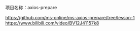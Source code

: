 项目名称：axios-prepare

https://github.com/ms-online/ms-axios-prepare/tree/lesson-1
https://www.bilibili.com/video/BV12J41157k8